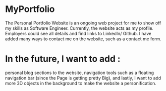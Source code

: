 # MyPortfolio

The Personal Portfolio Website is an ongoing web project for me to show off my skills as Software Engineer.
Currently, the website acts as my profile.
Employers could see all details and find links to LinkedIn/ Github.
I have added many ways to contact me on the website, such as a contact me form. 


# In the future, I want to add :

personal blog sections to the website,
navigation tools such as a floating navigation bar (since the Page is getting pretty Big), 
and lastly, I want to add more 3D objects in the background to make the website a personification.
